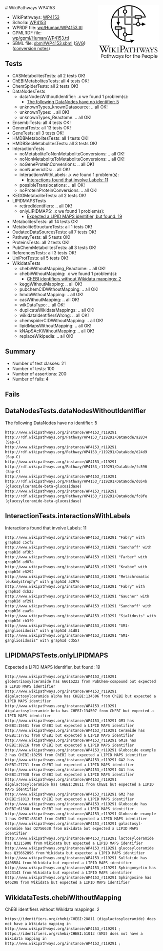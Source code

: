 <img style="float: right; width: 200px" src="../logo.png" />
# WikiPathways WP4153

* WikiPathways: [WP4153](https://identifiers.org/wikipathways:WP4153)
* Scholia: [WP4153](https://scholia.toolforge.org/wikipathways/WP4153)
* WPRDF file: [wp/Human/WP4153.ttl](../wp/Human/WP4153.ttl)
* GPMLRDF file: [wp/gpml/Human/WP4153.ttl](../wp/gpml/Human/WP4153.ttl)
* SBML file: [sbml/WP4153.sbml](../sbml/WP4153.sbml) ([SVG](../sbml/WP4153.svg)) ([conversion notes](../sbml/WP4153.txt))

## Tests
* CASMetabolitesTests: all 2 tests OK!
* ChEBIMetabolitesTests: all 4 tests OK!
* ChemSpiderTests: all 2 tests OK!
* DataNodesTests
    * dataNodesWithoutIdentifier: .x we found 1 problem(s):
        * [The following DataNodes have no identifier: 5](#d2d32fa4)
    * unknownTypes_knownDatasource: .. all OK!
    * unknownTypes: .. all OK!
    * unknownTypes_Reactome: .. all OK!
* EnsemblTests: all 4 tests OK!
* GeneralTests: all 13 tests OK!
* GeneTests: all 3 tests OK!
* HMDBMetabolitesTests: all 1 tests OK!
* HMDBSecMetabolitesTests: all 3 tests OK!
* InteractionTests
    * noMetaboliteToNonMetaboliteConversions: .. all OK!
    * noNonMetaboliteToMetaboliteConversions: .. all OK!
    * noGeneProteinConversions: .. all OK!
    * nonNumericIDs: .. all OK!
    * interactionsWithLabels: .x we found 1 problem(s):
        * [Interactions found that involve Labels: 11](#fe97a8b9)
    * possibleTranslocations: .. all OK!
    * noProteinProteinConversions: .. all OK!
* KEGGMetaboliteTests: all 2 tests OK!
* LIPIDMAPSTests
    * retiredIdentifiers: .. all OK!
    * onlyLIPIDMAPS: .x we found 1 problem(s):
        * [Expected a LIPID MAPS identifier, but found: 19](#b4992007)
* MetabolitesTests: all 14 tests OK!
* MetaboliteStructureTests: all 1 tests OK!
* OudatedDataSourcesTests: all 7 tests OK!
* PathwayTests: all 5 tests OK!
* ProteinsTests: all 2 tests OK!
* PubChemMetabolitesTests: all 3 tests OK!
* ReferencesTests: all 3 tests OK!
* UniProtTests: all 5 tests OK!
* WikidataTests
    * chebiWithoutMapping_Reactome: .. all OK!
    * chebiWithoutMapping: .x we found 1 problem(s):
        * [ChEBI identifiers without Wikidata mappings: 2](#a8d554ce)
    * keggWithoutMapping: .. all OK!
    * pubchemCIDWithoutMapping: .. all OK!
    * hmdbWithoutMapping: .. all OK!
    * casWithoutMapping: .. all OK!
    * wikDataTypo: .. all OK!
    * duplicateWikidataMappings: .. all OK!
    * wikidataIdentifiersWrong: .. all OK!
    * chemspiderCIDWithoutMapping: .. all OK!
    * lipidMapsWithoutMapping: .. all OK!
    * kNApSAcKWithoutMapping: .. all OK!
    * replaceWikipedia: .. all OK!


## Summary

* Number of test classes: 21
* Number of tests: 100
* Number of assertions: 200
* Number of fails: 4

## Fails

<a name="d2d32fa4" />

## DataNodesTests.dataNodesWithoutIdentifier

The following DataNodes have no identifier: 5
```
http://www.wikipathways.org/instance/WP4153_r119291 http://rdf.wikipathways.org/Pathway/WP4153_r119291/DataNode/a2834 (Sap-C)
http://www.wikipathways.org/instance/WP4153_r119291 http://rdf.wikipathways.org/Pathway/WP4153_r119291/DataNode/d24d9 (Sap-C)
http://www.wikipathways.org/instance/WP4153_r119291 http://rdf.wikipathways.org/Pathway/WP4153_r119291/DataNode/fc596 (Sap-C)
http://www.wikipathways.org/instance/WP4153_r119291 http://rdf.wikipathways.org/Pathway/WP4153_r119291/DataNode/d054b (glucosylceramide-beta-glucosidase)
http://www.wikipathways.org/instance/WP4153_r119291 http://rdf.wikipathways.org/Pathway/WP4153_r119291/DataNode/fc8fe (glucosylceramide-beta-glucosidase)
```

<a name="fe97a8b9" />

## InteractionTests.interactionsWithLabels

Interactions found that involve Labels: 11
```
http://www.wikipathways.org/instance/WP4153_r119291 "Fabry" with graphId c5cf2
http://www.wikipathways.org/instance/WP4153_r119291 "Sandhoff" with graphId af3b3
http://www.wikipathways.org/instance/WP4153_r119291 "Farber" with graphId ad87a
http://www.wikipathways.org/instance/WP4153_r119291 "Krabbe" with graphId e8292
http://www.wikipathways.org/instance/WP4153_r119291 "Metachromatic leukodystrophy" with graphId a2976
http://www.wikipathways.org/instance/WP4153_r119291 "Fabry" with graphId dcb23
http://www.wikipathways.org/instance/WP4153_r119291 "Gaucher" with graphId af291
http://www.wikipathways.org/instance/WP4153_r119291 "Sandhoff" with graphId eaa5a
http://www.wikipathways.org/instance/WP4153_r119291 "Sialidosis" with graphId cb3f9
http://www.wikipathways.org/instance/WP4153_r119291 "GM1-gangliosidosis" with graphId a1d81
http://www.wikipathways.org/instance/WP4153_r119291 "GM1-gangliosidosis" with graphId cd557
```

<a name="b4992007" />

## LIPIDMAPSTests.onlyLIPIDMAPS

Expected a LIPID MAPS identifier, but found: 19
```
http://www.wikipathways.org/instance/WP4153_r119291 globotriaosylceramide has 66616222 from PubChem-compound but expected a LIPID MAPS identifier
http://www.wikipathways.org/instance/WP4153_r119291 digalactosylceramide alpha has CHEBI:134506 from ChEBI but expected a LIPID MAPS identifier
http://www.wikipathways.org/instance/WP4153_r119291 digalactosylceramide beta has CHEBI:134507 from ChEBI but expected a LIPID MAPS identifier
http://www.wikipathways.org/instance/WP4153_r119291 GM3 has CHEBI:15681 from ChEBI but expected a LIPID MAPS identifier
http://www.wikipathways.org/instance/WP4153_r119291 Ceramide has CHEBI:17761 from ChEBI but expected a LIPID MAPS identifier
http://www.wikipathways.org/instance/WP4153_r119291 GM1a has CHEBI:18216 from ChEBI but expected a LIPID MAPS identifier
http://www.wikipathways.org/instance/WP4153_r119291 Globoside example 2 has CHEBI:18259 from ChEBI but expected a LIPID MAPS identifier
http://www.wikipathways.org/instance/WP4153_r119291 GA2 has CHEBI:27731 from ChEBI but expected a LIPID MAPS identifier
http://www.wikipathways.org/instance/WP4153_r119291 GA1 has CHEBI:27938 from ChEBI but expected a LIPID MAPS identifier
http://www.wikipathways.org/instance/WP4153_r119291 digalactosylceramide has CHEBI:28811 from ChEBI but expected a LIPID MAPS identifier
http://www.wikipathways.org/instance/WP4153_r119291 GM2 has CHEBI:51013 from ChEBI but expected a LIPID MAPS identifier
http://www.wikipathways.org/instance/WP4153_r119291 Globoside has CHEBI:61360 from ChEBI but expected a LIPID MAPS identifier
http://www.wikipathways.org/instance/WP4153_r119291 Globoside example 1 has CHEBI:88167 from ChEBI but expected a LIPID MAPS identifier
http://www.wikipathways.org/instance/WP4153_r119291 galactosyl-ceramide has Q2756638 from Wikidata but expected a LIPID MAPS identifier
http://www.wikipathways.org/instance/WP4153_r119291 lactosylceramide has Q3215908 from Wikidata but expected a LIPID MAPS identifier
http://www.wikipathways.org/instance/WP4153_r119291 glucosylceramide has Q35662896 from Wikidata but expected a LIPID MAPS identifier
http://www.wikipathways.org/instance/WP4153_r119291 Sulfatide has Q408584 from Wikidata but expected a LIPID MAPS identifier
http://www.wikipathways.org/instance/WP4153_r119291 Sphingomyelin has Q423143 from Wikidata but expected a LIPID MAPS identifier
http://www.wikipathways.org/instance/WP4153_r119291 Sphingosine has Q46298 from Wikidata but expected a LIPID MAPS identifier
```

<a name="a8d554ce" />

## WikidataTests.chebiWithoutMapping

ChEBI identifiers without Wikidata mappings: 2
```
https://identifiers.org/chebi/CHEBI:28811 (digalactosylceramide) does not have a Wikidata mapping in http://www.wikipathways.org/instance/WP4153_r119291 ; 
https://identifiers.org/chebi/CHEBI:51013 (GM2) does not have a Wikidata mapping in http://www.wikipathways.org/instance/WP4153_r119291 ; 
```

